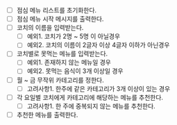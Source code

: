- [ ] 점심 메뉴 리스트를 초기화한다.
- [ ] 점심 메뉴 시작 메시지를 출력한다.
- [ ] 코치의 이름을 입력받는다.
    - [ ] 예외1. 코치가 2명 ~ 5명 이 아닐경우
    - [ ] 예외2. 코치의 이름이 2글자 이상 4글자 이하가 아닌경우
- [ ] 코치별로 못먹는 메뉴를 입력받는다.
    - [ ] 예외1. 존재하지 않는 메뉴일 경우
    - [ ] 예외2. 못먹는 음식이 3개 이상일 경우
- [ ] 월 ~ 금 무작위 카테고리를 정한다.
    - [ ] 고려사항1. 한주에 같은 카테고리가 3개 이상이 있는 경우
- [ ] 각 요일별 코치에게 카테고리에 해당하는 메뉴를 추천한다.
    - [ ] 고려사항1. 한 주에 중복되지 않는 메뉴를 추천한다.
- [ ] 추천한 메뉴를 출력한다.